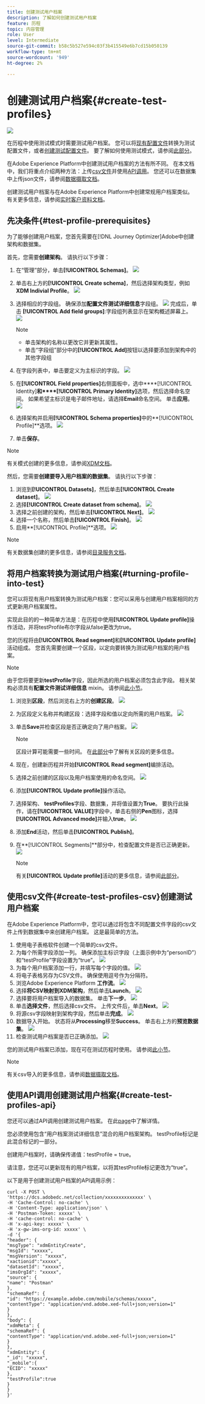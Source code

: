 ```yaml
---
title: 创建测试用户档案
description: 了解如何创建测试用户档案
feature: 历程
topic: 内容管理
role: User
level: Intermediate
source-git-commit: b58c5b527e594c03f3b415549e6b7cd15b050139
workflow-type: tm+mt
source-wordcount: '949'
ht-degree: 2%

---
```


# 创建测试用户档案{#create-test-profiles}

![](../assets/do-not-localize/badge.png)

在历程中使用测试模式时需要测试用户档案。 您可以将[现有配置文件](../building-journeys/creating-test-profiles.md#turning-profile-into-test)转换为测试配置文件，或者[创建测试配置文件](../building-journeys/creating-test-profiles.md#create-test-profiles-csv)。 要了解如何使用测试模式，请参阅[此部分](../building-journeys/testing-the-journey.md)。

在Adobe Experience Platform中创建测试用户档案的方法有所不同。 在本文档中，我们将重点介绍两种方法：上传[csv文件](../building-journeys/creating-test-profiles.md#create-test-profiles-csv)并使用[API调用](../building-journeys/creating-test-profiles.md#create-test-profiles-api)。 您还可以在数据集中上传json文件，请参阅[数据摄取文档](https://experienceleague.adobe.com/docs/experience-platform/ingestion/tutorials/ingest-batch-data.html#add-data-to-dataset)。

创建测试用户档案与在Adobe Experience Platform中创建常规用户档案类似。 有关更多信息，请参阅[实时客户资料文档](https://experienceleague.adobe.com/docs/experience-platform/profile/home.html)。

## 先决条件{#test-profile-prerequisites}

为了能够创建用户档案，您首先需要在[!DNL Journey Optimizer]Adobe中创建架构和数据集。

首先，您需要&#x200B;**创建架构**。 请执行以下步骤：

1. 在“管理”部分，单击&#x200B;**[!UICONTROL Schemas]**。
   ![](../assets/test-profiles-0.png)
1. 单击右上方的&#x200B;**[!UICONTROL Create schema]**，然后选择架构类型，例如&#x200B;**XDM Indivial Profile**。
   ![](../assets/test-profiles-1.png)
1. 选择相应的字段组。 确保添加&#x200B;**配置文件测试详细信息**字段组。
   ![](../assets/test-profiles-1-ter.png)
完成后，单击 **[!UICONTROL Add field groups]**:字段组列表显示在架构概述屏幕上。
   ![](../assets/test-profiles-2.png)

   >[!NOTE]
   >
   >* 单击架构的名称以更改它并更新其属性。
      >
      >
   * 单击“字段组”部分中的&#x200B;**[!UICONTROL Add]**&#x200B;按钮以选择要添加到架构中的其他字段组


1. 在字段列表中，单击要定义为主标识的字段。
   ![](../assets/test-profiles-3.png)
1. 在&#x200B;**[!UICONTROL Field properties]**&#x200B;右侧面板中，选中****[!UICONTROL Identity]**&#x200B;和****[!UICONTROL Primary Identity]**&#x200B;选项，然后选择命名空间。 如果希望主标识是电子邮件地址，请选择&#x200B;**Email**&#x200B;命名空间。 单击&#x200B;**应用**。
   ![](../assets/test-profiles-4.png)
1. 选择架构并启用&#x200B;**[!UICONTROL Schema properties]**&#x200B;中的&#x200B;**[!UICONTROL Profile]**选项。
   ![](../assets/test-profiles-5.png)
1. 单击&#x200B;**保存**。

>[!NOTE]
>
>有关模式创建的更多信息，请参阅[XDM文档](https://experienceleague.adobe.com/docs/experience-platform/xdm/ui/resources/schemas.html#prerequisites)。

然后，您需要&#x200B;**创建要导入用户档案的数据集**。 请执行以下步骤：

1. 浏览到&#x200B;**[!UICONTROL Datasets]**，然后单击&#x200B;**[!UICONTROL Create dataset]**。
   ![](../assets/test-profiles-6.png)
1. 选择&#x200B;**[!UICONTROL Create dataset from schema]**。
   ![](../assets/test-profiles-7.png)
1. 选择之前创建的架构，然后单击&#x200B;**[!UICONTROL Next]**。
   ![](../assets/test-profiles-8.png)
1. 选择一个名称，然后单击&#x200B;**[!UICONTROL Finish]**。
   ![](../assets/test-profiles-9.png)
1. 启用&#x200B;**[!UICONTROL Profile]**选项。
   ![](../assets/test-profiles-10.png)

>[!NOTE]
>
> 有关数据集创建的更多信息，请参阅[目录服务文档](https://experienceleague.adobe.com/docs/experience-platform/catalog/datasets/user-guide.html#getting-started)。

## 将用户档案转换为测试用户档案{#turning-profile-into-test}

您可以将现有用户档案转换为测试用户档案：您可以采用与创建用户档案相同的方式更新用户档案属性。

实现此目的的一种简单方法是：在历程中使用&#x200B;**[!UICONTROL Update profile]**&#x200B;操作活动，并将testProfile布尔字段从false更改为true。

您的历程将由&#x200B;**[!UICONTROL Read segment]**&#x200B;和&#x200B;**[!UICONTROL Update profile]**&#x200B;活动组成。 您首先需要创建一个区段，以定向要转换为测试用户档案的用户档案。

>[!NOTE]
>
> 由于您将要更新&#x200B;**testProfile**&#x200B;字段，因此所选的用户档案必须包含此字段。 相关架构必须具有&#x200B;**配置文件测试详细信息** mixin。 请参阅[此小节](../building-journeys/creating-test-profiles.md#test-profiles-prerequisites)。

1. 浏览到&#x200B;**区段**，然后浏览右上方的&#x200B;**创建区段**。
   ![](../assets/test-profiles-22.png)
1. 为区段定义名称并构建区段：选择字段和值以定向所需的用户档案。
   ![](../assets/test-profiles-23.png)
1. 单击&#x200B;**Save**并检查区段是否正确定向了用户档案。
   ![](../assets/test-profiles-24.png)

   >[!NOTE]
   >
   > 区段计算可能需要一些时间。 在[此部分](../segment/about-segments.md)中了解有关区段的更多信息。

1. 现在，创建新历程并开始&#x200B;**[!UICONTROL Read segment]**&#x200B;编排活动。
1. 选择之前创建的区段以及用户档案使用的命名空间。
   ![](../assets/test-profiles-25.png)
1. 添加&#x200B;**[!UICONTROL Update profile]**&#x200B;操作活动。
1. 选择架构、 **testProfiles**&#x200B;字段、数据集，并将值设置为&#x200B;**True**。 要执行此操作，请在&#x200B;**[!UICONTROL VALUE]**&#x200B;字段中，单击右侧的&#x200B;**Pen**&#x200B;图标，选择&#x200B;**[!UICONTROL Advanced mode]**&#x200B;并输入&#x200B;**true**。
   ![](../assets/test-profiles-26.png)
1. 添加&#x200B;**End**&#x200B;活动，然后单击&#x200B;**[!UICONTROL Publish]**。
1. 在&#x200B;**[!UICONTROL Segments]**部分中，检查配置文件是否已正确更新。
   ![](../assets/test-profiles-28.png)

   >[!NOTE]
   >
   > 有关&#x200B;**[!UICONTROL Update profile]**&#x200B;活动的更多信息，请参阅[此部分](../building-journeys/update-profiles.md)。

## 使用csv文件{#create-test-profiles-csv}创建测试用户档案

在Adobe Experience Platform中，您可以通过将包含不同配置文件字段的csv文件上传到数据集中来创建用户档案。 这是最简单的方法。

1. 使用电子表格软件创建一个简单的csv文件。
1. 为每个所需字段添加一列。 确保添加主标识字段（上面示例中为“personID”）和“testProfile”字段设置为“true”。
   ![](../assets/test-profiles-11.png)
1. 为每个用户档案添加一行，并填写每个字段的值。
   ![](../assets/test-profiles-12.png)
1. 将电子表格另存为CSV文件。 确保使用逗号作为分隔符。
1. 浏览Adobe Experience Platform **工作流**。
   ![](../assets/test-profiles-14.png)
1. 选择&#x200B;**将CSV映射到XDM架构**，然后单击&#x200B;**Launch**。
   ![](../assets/test-profiles-16.png)
1. 选择要将用户档案导入的数据集。 单击&#x200B;**下一步**。
   ![](../assets/test-profiles-17.png)
1. 单击&#x200B;**选择文件**，然后选择csv文件。 上传文件后，单击&#x200B;**Next**。
   ![](../assets/test-profiles-18.png)
1. 将源csv字段映射到架构字段，然后单击&#x200B;**完成**。
   ![](../assets/test-profiles-19.png)
1. 数据导入开始。 状态将从&#x200B;**Processing**&#x200B;移至&#x200B;**Success**。 单击右上方的&#x200B;**预览数据集**。
   ![](../assets/test-profiles-20.png)
1. 检查测试用户档案是否已正确添加。
   ![](../assets/test-profiles-21.png)

您的测试用户档案已添加，现在可在测试历程时使用。 请参阅[此小节](../building-journeys/testing-the-journey.md)。
>[!NOTE]
>
> 有关csv导入的更多信息，请参阅[数据摄取文档](https://experienceleague.adobe.com/docs/experience-platform/ingestion/tutorials/map-a-csv-file.html#tutorials)。

## 使用API调用创建测试用户档案{#create-test-profiles-api}

您还可以通过API调用创建测试用户档案。 在此[page](https://experienceleague.adobe.com/docs/experience-platform/profile/home.html)中了解详情。

您必须使用包含“用户档案测试详细信息”混合的用户档案架构。 testProfile标记是此混合标记的一部分。

创建用户档案时，请确保传递值：testProfile = true。

请注意，您还可以更新现有的用户档案，以将其testProfile标记更改为“true”。

以下是用于创建测试用户档案的API调用示例：

```
curl -X POST \
'https://dcs.adobedc.net/collection/xxxxxxxxxxxxxx' \
-H 'Cache-Control: no-cache' \
-H 'Content-Type: application/json' \
-H 'Postman-Token: xxxxx' \
-H 'cache-control: no-cache' \
-H 'x-api-key: xxxxx' \
-H 'x-gw-ims-org-id: xxxxx' \
-d '{
"header": {
"msgType": "xdmEntityCreate",
"msgId": "xxxxx",
"msgVersion": "xxxxx",
"xactionid":"xxxxx",
"datasetId": "xxxxx",
"imsOrgId": "xxxxx",
"source": {
"name": "Postman"
},
"schemaRef": {
"id": "https://example.adobe.com/mobile/schemas/xxxxx",
"contentType": "application/vnd.adobe.xed-full+json;version=1"
}
},
"body": {
"xdmMeta": {
"schemaRef": {
"contentType": "application/vnd.adobe.xed-full+json;version=1"
}
},
"xdmEntity": {
"_id": "xxxxx",
"_mobile":{
"ECID": "xxxxx"
},
"testProfile":true
}
}
}'
```
